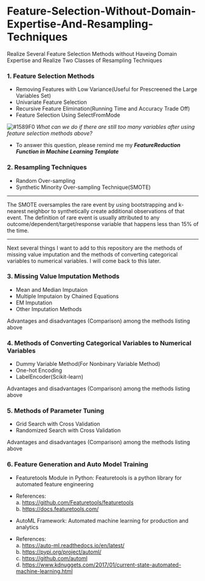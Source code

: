 # Feature-Selection-Without-Domain-Expertise-And-Resampling-Techniques
Realize Several Feature Selection Methods without Haveing Domain Expertise and Realize Two Classes of Resampling Techniques

### 1. Feature Selection Methods

* Removing Features with Low Variance(Useful for Prescreened the Large Variables Set)    
* Univariate Feature Selection
* Recursive Feature Elimination(Running Time and Accuracy Trade Off)   
* Feature Selection Using SelectFromMode

![#1589F0](https://placehold.it/15/1589F0/000000?text=+) _What can we do if there are still too many variables after using feature selection methods above?_
* To answer this question, please remind me my **_FeatureReduction Function in Machine Learning Template_**

### 2. Resampling Techniques
* Random Over-sampling
* Synthetic Minority Over-sampling Technique(SMOTE)

***
The SMOTE oversamples the rare event by using bootstrapping and k-nearest neighbor to synthetically create additional observations of that event. The definition of rare event is usually attributed to any outcome/dependent/target/response variable that happens less than 15% of the time.
***

Next several things I want to add to this repository are the methods of missing value imputation and the methods of converting categorical variables to numerical variables. I will come back to this later.

### 3. Missing Value Imputation Methods
* Mean and Median Imputaion
* Multiple Imputaion by Chained Equations
* EM Imputation
* Other Imputation Methods

Advantages and disadvantages (Comparison) among the methods listing above

### 4. Methods of Converting Categorical Variables to Numerical Variables
* Dummy Variable Method(For Nonbinary Variable Method)
* One-hot Encoding
* LabelEncoder(Scikit-learn)

Advantages and disadvantages (Comparison) among the methods listing above

### 5. Methods of Parameter Tuning
* Grid Search with Cross Validation
* Randomized Search with Cross Validation

Advantages and disadvantages (Comparison) among the methods listing above

### 6. Feature Generation and Auto Model Training
* Featuretools Module in Python: Featuretools is a python library for automated feature engineering

 * References:  
   a. https://github.com/Featuretools/featuretools     
   b. https://docs.featuretools.com/

* AutoML Framework: Automated machine learning for production and analytics

 * References:  
   a. https://auto-ml.readthedocs.io/en/latest/  
   b. https://pypi.org/project/automl/   
   c. https://github.com/automl  
   d. https://www.kdnuggets.com/2017/01/current-state-automated-machine-learning.html
